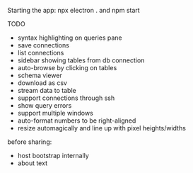 
Starting the app:
npx electron .
and
npm start

TODO
* syntax highlighting on queries pane
* save connections
* list connections
* sidebar showing tables from db connection
* auto-browse by clicking on tables
* schema viewer
* download as csv
* stream data to table
* support connections through ssh
* show query errors
* support multiple windows
* auto-format numbers to be right-aligned
* resize automagically and line up with pixel heights/widths

before sharing:
* host bootstrap internally
* about text

